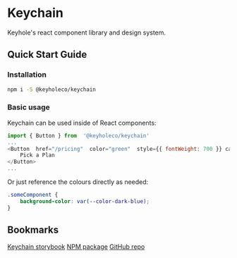 # Keychain
Keyhole's react component library and design system.

## Quick Start Guide

### Installation

```bash
npm i -S @keyholeco/keychain
```

### Basic usage

Keychain can be used inside of React components:
```js
import { Button } from  '@keyholeco/keychain'
...
<Button  href="/pricing"  color="green"  style={{ fontWeight: 700 }} caps>
    Pick a Plan
</Button>
...
```

Or just reference the colours directly as needed:
```css
.someComponent {
    background-color: var(--color-dark-blue);
}
```

## Bookmarks

[Keychain storybook](https://keyholeco.github.io/keychain)
[NPM package](https://www.npmjs.com/package/@keyholeco/keychain)
[GitHub repo](https://github.com/keyholeco/keychain)
